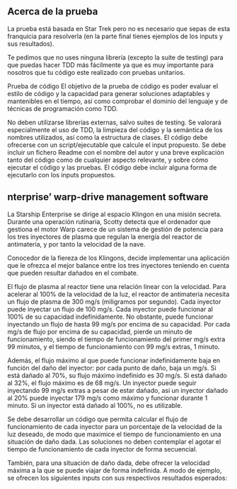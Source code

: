 ## Acerca de la prueba

La prueba está basada en Star Trek pero no es necesario que sepas de esta franquicia para resolverla (en la parte final tienes ejemplos de los inputs y sus resultados).

Te pedimos que no uses ninguna librería (excepto la suite de testing) para que puedas hacer TDD más fácilmente ya que es muy importante para nosotros que tu código este realizado con pruebas unitarios.

Prueba de código
El objetivo de la prueba de código es poder evaluar el estilo de código y la capacidad para generar soluciones adaptables y mantenibles en el tiempo, así como comprobar el dominio del lenguaje y de técnicas de programación como TDD.

No deben utilizarse librerías externas, salvo suites de testing. Se valorará especialmente el uso de TDD, la limpieza del código y la semántica de los nombres utilizados, así como la estructura de clases. El código debe ofrecerse con un script/ejecutable que calcule el input propuesto. Se debe incluir un fichero Readme con el nombre del autor y una breve explicación tanto del código como de cualquier aspecto relevante, y sobre cómo ejecutar el código y las pruebas. El código debe incluir alguna forma de ejecutarlo con los inputs propuestos.

## nterprise’ warp-drive management software

La Starship Enterprise se dirige al espacio Klingon en una misión secreta. Durante una operación rutinaria, Scotty detecta que el ordenador que gestiona el motor Warp carece de un sistema de gestión de potencia para los tres inyectores de plasma que regulan la energía del reactor de antimateria, y por tanto la velocidad de la nave.

Conocedor de la fiereza de los Klingons, decide implementar una aplicación que le ofrezca el mejor balance entre los tres inyectores teniendo en cuenta que pueden resultar dañados en el combate.

El flujo de plasma al reactor tiene una relación linear con la velocidad. Para acelerar al 100% de la velocidad de la luz, el reactor de antimateria necesita un flujo de plasma de 300 mg/s (miligramos por segundo). Cada inyector puede inyectar un flujo de 100 mg/s.
Cada inyector puede funcionar al 100% de su capacidad indefinidamente. No obstante, puede funcionar inyectando un flujo de hasta 99 mg/s por encima de su capacidad. Por cada mg/s de flujo por encima de su capacidad, pierde un minuto de funcionamiento, siendo el tiempo de funcionamiento del primer mg/s extra 99 minutos, y el tiempo de funcionamiento con 99 mg/s extras, 1 minuto.

Además, el flujo máximo al que puede funcionar indefinidamente baja en función del daño del inyector: por cada punto de daño, baja un mg/s. Si está dañado al 70%, su flujo máximo indefinido es 30 mg/s. Si está dañado al 32%, el flujo máximo es de 68 mg/s. Un inyector puede seguir inyectando 99 mg/s extras a pesar de estar dañado, así un inyector dañado al 20% puede inyectar 179 mg/s como máximo y funcionar durante 1 minuto. Si un inyector está dañado al 100%, no es utilizable.

Se debe desarrollar un código que permita calcular el flujo de funcionamiento de cada inyector para un porcentaje de la velocidad de la luz deseado, de modo que maximice el tiempo de funcionamiento en una situación de daño dada. Las soluciones no deben contemplar el agotar el tiempo de funcionamiento de cada inyector de forma secuencial.

También, para una situación de daño dada, debe ofrecer la velocidad máxima a la que se puede viajar de forma indefinida.
A modo de ejemplo, se ofrecen los siguientes inputs con sus respectivos resultados esperados:
